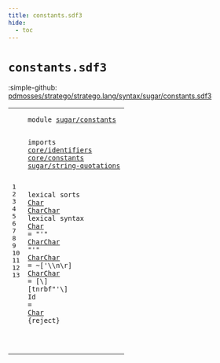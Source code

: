 ```yaml
---
title: constants.sdf3
hide:
  - toc
---
```


# `constants.sdf3`

:simple-github: [pdmosses/stratego/stratego.lang/syntax/sugar/constants.sdf3]

[pdmosses/stratego/stratego.lang/syntax/sugar/constants.sdf3]: https://github.com/pdmosses/stratego/blob/master/stratego.lang/syntax/sugar/constants.sdf3 "The source file on GitHub"

<div class="sdf3"><table class="highlighttable"><tbody><tr><td class="linenos"><div class="linenodiv"><pre><span></span>1
2
3
4
5
6
7
8
9
10
11
12
13
</pre></div></td>
<td class="code"><pre><code><span class="keyword">module</span> <a href="../terms.sdf3#sugar/constants_61_76" id="sugar/constants_7_22" title="Referenced at ../terms.sdf3 line 5">sugar/constants</a>

<span class="keyword">imports</span>
  <a href="../../core/identifiers.sdf3#core/identifiers_7_23" id="core/identifiers_34_50" title="Defined at ../../core/identifiers.sdf3 line 1">core/identifiers</a>
  <a href="../../core/constants.sdf3#core/constants_7_21" id="core/constants_53_67" title="Defined at ../../core/constants.sdf3 line 1">core/constants</a>
  <a href="../string-quotations.sdf3#sugar/string-quotations_7_30" id="sugar/string-quotations_70_93" title="Defined at ../string-quotations.sdf3 line 1">sugar/string-quotations</a>

<span class="keyword">lexical sorts</span> <a href="#Char_238_242" id="Char_109_113" title="Referenced at line 13; ../strategies.sdf3 line 59; ../terms.sdf3 line 21">Char</a> <a href="#CharChar_155_163" id="CharChar_114_122" title="Referenced at line 10">CharChar</a>
<span class="keyword">lexical syntax</span>
  <a href="#Char_238_242" id="Char_140_144" title="Referenced at line 13; ../strategies.sdf3 line 59; ../terms.sdf3 line 21">Char</a>     = <span class="cons_Lit">"'"</span> <a href="#CharChar_114_122" id="CharChar_155_163" title="Defined at line 8, 11, 12">CharChar</a> <span class="cons_Lit">"'"</span>
  <a href="#CharChar_155_163" id="CharChar_170_178" title="Referenced at line 10">CharChar</a> = ~[\'\\\n\r]
  <a href="#CharChar_155_163" id="CharChar_195_203" title="Referenced at line 10">CharChar</a> = [\\] [<span class="cons_Regular">t</span><span class="cons_Regular">n</span><span class="cons_Regular">r</span><span class="cons_Regular">b</span><span class="cons_Regular">f</span>\"\'\\]
  <span id="Id_227_229" title="Not referenced locally, nor via imports">Id</span>       = <a href="#Char_109_113" id="Char_238_242" title="Defined at line 8, 10">Char</a> {<span class="keyword">reject</span>}

</code></pre></td></tr></tbody></table></div>
